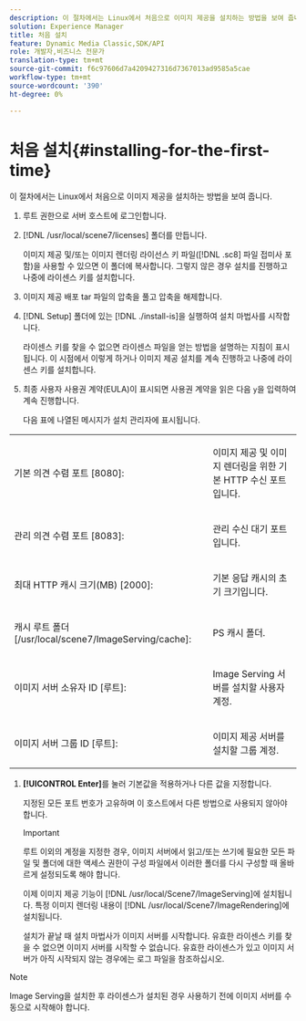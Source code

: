 ```yaml
---
description: 이 절차에서는 Linux에서 처음으로 이미지 제공을 설치하는 방법을 보여 줍니다.
solution: Experience Manager
title: 처음 설치
feature: Dynamic Media Classic,SDK/API
role: 개발자,비즈니스 전문가
translation-type: tm+mt
source-git-commit: f6c97606d7a4209427316d7367013ad9585a5cae
workflow-type: tm+mt
source-wordcount: '390'
ht-degree: 0%

---
```



# 처음 설치{#installing-for-the-first-time}

이 절차에서는 Linux에서 처음으로 이미지 제공을 설치하는 방법을 보여 줍니다.

1. 루트 권한으로 서버 호스트에 로그인합니다.
1. [!DNL /usr/local/scene7/licenses] 폴더를 만듭니다.

   이미지 제공 및/또는 이미지 렌더링 라이선스 키 파일([!DNL .sc8] 파일 접미사 포함)을 사용할 수 있으면 이 폴더에 복사합니다. 그렇지 않은 경우 설치를 진행하고 나중에 라이센스 키를 설치합니다.
1. 이미지 제공 배포 tar 파일의 압축을 풀고 압축을 해제합니다.
1. [!DNL Setup] 폴더에 있는 [!DNL ./install-is]을 실행하여 설치 마법사를 시작합니다.

   라이센스 키를 찾을 수 없으면 라이센스 파일을 얻는 방법을 설명하는 지침이 표시됩니다. 이 시점에서 이렇게 하거나 이미지 제공 설치를 계속 진행하고 나중에 라이센스 키를 설치합니다.
1. 최종 사용자 사용권 계약(EULA)이 표시되면 사용권 계약을 읽은 다음 `y`을 입력하여 계속 진행합니다.

   다음 표에 나열된 메시지가 설치 관리자에 표시됩니다.

<table id="table_0E7B673CAD8E4C5EB72F8283A0DDEFC8"> 
 <tbody> 
  <tr> 
   <td colname="col1"> <p><span class="codeph"> 기본 의견 수렴 포트 [8080]:</span> </p> </td> 
   <td colname="col2"> <p>이미지 제공 및 이미지 렌더링을 위한 기본 HTTP 수신 포트입니다. </p> </td> 
  </tr> 
  <tr> 
   <td colname="col1"> <p><span class="codeph"> 관리 의견 수렴 포트 [8083]:</span> </p> </td> 
   <td colname="col2"> <p>관리 수신 대기 포트입니다. </p> </td> 
  </tr> 
  <tr> 
   <td colname="col1"> <p><span class="codeph"> 최대 HTTP 캐시 크기(MB) [2000]:</span> </p> </td> 
   <td colname="col2"> <p>기본 응답 캐시의 초기 크기입니다. </p> </td> 
  </tr> 
  <tr> 
   <td colname="col1"> <p><span class="codeph"> 캐시 루트 폴더 [/usr/local/scene7/ImageServing/cache]:</span> </p> </td> 
   <td colname="col2"> <p>PS 캐시 폴더. </p> </td> 
  </tr> 
  <tr> 
   <td colname="col1"> <p><span class="codeph"> 이미지 서버 소유자 ID [루트]:</span> </p> </td> 
   <td colname="col2"> <p>Image Serving 서버를 설치할 사용자 계정. </p> </td> 
  </tr> 
  <tr> 
   <td colname="col1"> <p><span class="codeph"> 이미지 서버 그룹 ID [루트]:</span> </p> </td> 
   <td colname="col2"> <p>이미지 제공 서버를 설치할 그룹 계정. </p> </td> 
  </tr> 
 </tbody> 
</table>

1. **[!UICONTROL Enter]**&#x200B;를 눌러 기본값을 적용하거나 다른 값을 지정합니다.

   지정된 모든 포트 번호가 고유하며 이 호스트에서 다른 방법으로 사용되지 않아야 합니다.

   >[!IMPORTANT]
   >
   >루트 이외의 계정을 지정한 경우, 이미지 서버에서 읽고/또는 쓰기에 필요한 모든 파일 및 폴더에 대한 액세스 권한이 구성 파일에서 이러한 폴더를 다시 구성할 때 올바르게 설정되도록 해야 합니다.
   >
   >이제 이미지 제공 기능이 [!DNL /usr/local/Scene7/ImageServing]에 설치됩니다. 특정 이미지 렌더링 내용이 [!DNL /usr/local/Scene7/ImageRendering]에 설치됩니다.
   >
   >설치가 끝날 때 설치 마법사가 이미지 서버를 시작합니다. 유효한 라이센스 키를 찾을 수 없으면 이미지 서버를 시작할 수 없습니다. 유효한 라이센스가 있고 이미지 서버가 아직 시작되지 않는 경우에는 로그 파일을 참조하십시오.

>[!NOTE]
>
>Image Serving을 설치한 후 라이센스가 설치된 경우 사용하기 전에 이미지 서버를 수동으로 시작해야 합니다.
